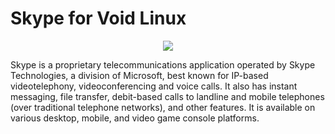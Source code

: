 # Skype for Void Linux

<p align="center"><img src="https://codeberg.org/th0razin3/vur/raw/branch/main/srcpkgs/Skype/Skype.png"></p>

Skype is a proprietary telecommunications application operated by Skype Technologies, a division of Microsoft, best known for IP-based videotelephony, videoconferencing and voice calls. It also has instant messaging, file transfer, debit-based calls to landline and mobile telephones (over traditional telephone networks), and other features. It is available on various desktop, mobile, and video game console platforms.